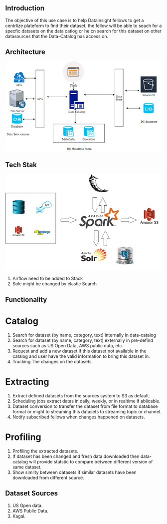 ## Introduction
The objective of this use case is to help Datainsight fellows to get a centrlize plateform to find their dataset, 
the fellow will be able to seach for a specfic datasets on the data catlog or he cn search for this dataset on other datasources 
that the Data-Catalog has access on.

## Architecture
![Image of DC](https://github.com/m00236484/Data-Catalog/blob/master/resources/Untitled%20Diagram.jpg)


## Tech Stak
![Image of Tech](https://github.com/m00236484/Data-Catalog/blob/master/Datacatalog.jpg)

1. Airflow need to be added to Stack
2. Sole might be changed by elastic Search

## Functionality

# Catalog
1. Search for dataset (by name, category, text) internally in data-catalog
2. Search for dataset (by name, category, text) externally in pre-defind sources such as US Open Data, AWS public data, etc.
3. Request and add a new dataset if this dataset not available in the catalog and user have the valid information to bring this dataset in.
4. Tracking The changes on the datasets.

# Extracting
1. Extract defined datasets from the sources system to S3 as default.
2. Scheduling jobs extract datas in daily, weekly, or in realtime if ablicable.
3. Dataset conversion to transfer the dataset from file format to database format or might to streaming this datasets to streaming topic or channel.
4. Notify subscribed fellows when changes happened on datasets.

# Profiling
1. Profiling the extracted datasets.
2. If dataset has been changed and fresh data downloaded then data-catalog will provide statstic to compare between different version of same dataset.        
3. Show simlity between datasets if similar datasets have been downloaded from different source.



## Dataset Sources
1. US Open data.
2. AWS Public Data.
3. Kagal.

  
